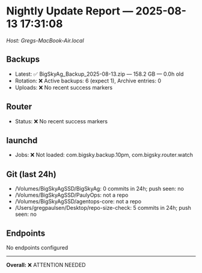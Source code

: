 # Nightly Update Report — 2025-08-13 17:31:08
_Host: Gregs-MacBook-Air.local_

## Backups
- Latest: ✅ BigSkyAg_Backup_2025-08-13.zip — 158.2 GB — 0.0h old
- Rotation: ❌ Active backups: 6 (expect 1), Archive entries: 0
- Uploads: ❌ No recent success markers

## Router
- Status: ❌ No recent success markers

## launchd
- Jobs: ❌ Not loaded: com.bigsky.backup.10pm, com.bigsky.router.watch

## Git (last 24h)
- /Volumes/BigSkyAgSSD/BigSkyAg: 0 commits in 24h; push seen: no
- /Volumes/BigSkyAgSSD/PaulyOps: not a repo
- /Volumes/BigSkyAgSSD/agentops-core: not a repo
- /Users/gregpaulsen/Desktop/repo-size-check: 5 commits in 24h; push seen: no

## Endpoints
No endpoints configured

---

**Overall:** ❌ ATTENTION NEEDED